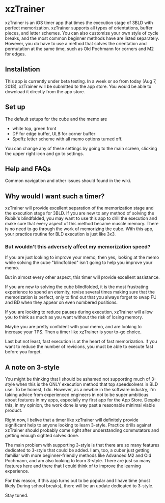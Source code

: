 # xzTrainer
xzTrainer is an iOS timer app that times the execution stage of 3BLD with perfect memorization. 
xzTrainer supports all types of orientations, buffer pieces, and letter schemes. 
You can also customize your own style of cycle breaks, and the most common beginner methods have are listed separately.
However, you do have to use a method that solves the orientation and permutation at the same time, 
such as Old Pochmann for corners and M2 for edges.

## Installation
This app is currently under beta testing. 
In a week or so from today (Aug 7, 2018), xzTrainer will be submitted to the app store.
You would be able to download it directly from the app store.

## Set up
The default setups for the cube and the memo are 
- white top, green front
- DF for edge buffer, ULB for corner buffer
- Speffz letter scheme
with all memo options turned off.

You can change any of these settings by going to the main screen, clicking the upper right icon and go to settings.


## Help and FAQs
Common navigation and other issues should found in the wiki.

## Why would I want such a timer?
xzTrainer will provide excellent separation of the memorization stage and the execution stage for 3BLD.
If you are new to any method of solving the Rubik's blindfolded, you may want to use this app to drill the execution 
and make sure that every aspect of this method became muscle memory.
There is no need to go through the work of memorizing the cube.
With this app, your practice routine for BLD execution is just like 3x3.

### But wouldn't this adversely affect my memorization speed?
If you are just looking to improve your memo, then yes, looking at the memo while solving the cube "blindfolded" isn't going to help you improve your memo.

But in almost every other aspect, this timer will provide excellent assistance.

If you are new to solving the cube blindfolded, it is the most frustrating experience to spend an eternity, revise several times making sure that the memorization is perfect, only to find out that you always forget to swap FU and BD when they appear on even numbered positions.

If you are looking to reduce pauses during execution, xzTrainer will allow you to think as much as you want without the risk of losing memory.

Maybe you are pretty confident with your memo, and are looking to increase your TPS. Then a timer like xzTrainer is your to-go choice.

Last but not least, fast execution is at the heart of fast memorization. If you want to reduce the number of revisions, you must be able to execute fast before you forget.

## A note on 3-style
You might be thinking that I should be ashamed not supporting much of 3-style when this is the ONLY execution method that top speedsolvers in BLD use.
To be honest, I do. 
However, as a newbie in the software industry, I'm taking advice from experienced engineers in not to be super ambitious about features in my apps, especially my first app for the App Store.
Despite this, in my opinion, the work done is way past a reasonable minimal viable product.

Right now, I belive that a timer like xzTrainer will definitely provide significant help to anyone looking to learn 3-style.
Practice drills against xzTrainer should probably come right after understanding commutators and getting enough sighted solves done.

The main problem with supporting 3-style is that there are so many features dedicated to 3-style that could be added.
I am, too, a cuber just getting familiar with more beginner-friendly methods like Advanced M2 and Old Pochmann, and am also looking to learn 3-style.
There are just so many features here and there that I could think of to improve the learning experience.

For this reason, if this app turns out to be popular and I have time (most likely During school breaks), there will be an update dedicated to 3-style. 

Stay tuned.
